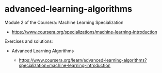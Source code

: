 # advanced-learning-algorithms

Module 2 of the Coursera: Machine Learning Specialization

* https://www.coursera.org/specializations/machine-learning-introduction

Exercises and solutions:

* Advanced Learning Algorithms

    * https://www.coursera.org/learn/advanced-learning-algorithms?specialization=machine-learning-introduction

